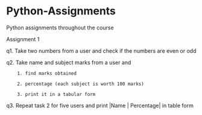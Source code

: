 # Python-Assignments
Python assignments throughout the course

Assignment 1

q1. Take two numbers from a user and check if the numbers are even or odd 

q2. Take name and subject marks from a user and

        1. find marks obtained
        
        2. percentage (each subject is worth 100 marks)
        
        3. print it in a tabular form
        
q3.   Repeat task 2 for five users and print |Name | Percentage| in table form
